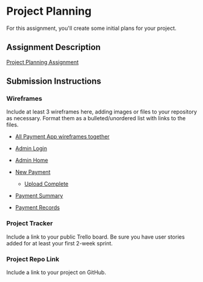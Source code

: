 # Project Planning
For this assignment, you'll create some initial plans for your project.

## Assignment Description
[Project Planning Assignment](https://education.launchcode.org/liftoff/modules/assignments/project-planning)

## Submission Instructions

### Wireframes

Include at least 3 wireframes here, adding images or files to your repository as necessary. Format them as a bulleted/unordered list with links to the files.

* [All Payment App wireframes together](https://github.com/robin-j9/liftoff-assignments/blob/master/P3-Project_Planning/Payment%20App%20-%20Wireframe.pdf)

* [Admin Login](https://github.com/robin-j9/liftoff-assignments/blob/master/P3-Project_Planning/Payment%20App%20-%20Admin%20Login%20wireframe.pdf)
* [Admin Home](https://github.com/robin-j9/liftoff-assignments/blob/master/P3-Project_Planning/Payment%20App%20-%20Admin%20Home%20wireframe.pdf)
* [New Payment](https://github.com/robin-j9/liftoff-assignments/blob/master/P3-Project_Planning/Payment%20App%20-%20New%20Payment%20wireframe.pdf)
  * [Upload Complete](https://github.com/robin-j9/liftoff-assignments/blob/master/P3-Project_Planning/Payment%20App%20-%20Upload%20Complete%20wireframe.pdf)
* [Payment Summary](https://github.com/robin-j9/liftoff-assignments/blob/master/P3-Project_Planning/Payment%20App%20-%20Payment%20Summary%20wireframe.pdf)
* [Payment Records](https://github.com/robin-j9/liftoff-assignments/blob/master/P3-Project_Planning/Payment%20App%20-%20Payment%20Records%20wireframe.pdf)

### Project Tracker

Include a link to your public Trello board. Be sure you have user stories added for at least your first 2-week sprint.

### Project Repo Link

Include a link to your project on GitHub.
